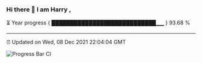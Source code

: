 ### Hi there 👋 I am Harry , 

⏳ Year progress { ████████████████████████████▁▁ } 93.68 %

---

⏰ Updated on Wed, 08 Dec 2021 22:04:04 GMT

![Progress Bar CI](https://github.com/duykhang68/duykhang68/workflows/Progress%20Bar%20CI/badge.svg)
